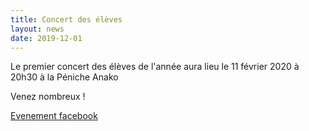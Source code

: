 ```yaml
---
title: Concert des élèves
layout: news
date: 2019-12-01
---
```


Le premier concert des élèves de l'année aura lieu le 11 février 2020 à 20h30 à la Péniche Anako

Venez nombreux !

[Evenement facebook](https://www.facebook.com/events/424523878229518/)
